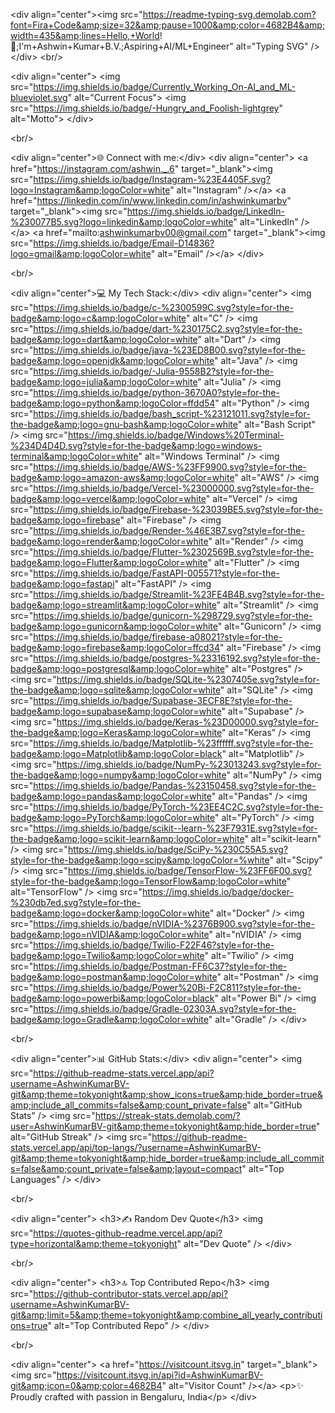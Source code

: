 &lt;div align="center">&lt;img src="https://readme-typing-svg.demolab.com?font=Fira+Code&amp;size=32&amp;pause=1000&amp;color=4682B4&amp;width=435&amp;lines=Hello,+World! 👋;I'm+Ashwin+Kumar+B.V.;Aspiring+AI/ML+Engineer" alt="Typing SVG" />&lt;/div>
&lt;br/>

&lt;div align="center">
&lt;img src="https://img.shields.io/badge/Currently_Working_On-AI_and_ML-blueviolet.svg" alt="Current Focus">
&lt;img src="https://img.shields.io/badge/-Hungry_and_Foolish-lightgrey" alt="Motto">
&lt;/div>

&lt;br/>

&lt;div align="center">🌐 Connect with me:&lt;/div>
&lt;div align="center">
&lt;a href="https://instagram.com/ashwin._.6" target="_blank">&lt;img src="https://img.shields.io/badge/Instagram-%23E4405F.svg?logo=Instagram&amp;logoColor=white" alt="Instagram" />&lt;/a>
&lt;a href="https://linkedin.com/in/www.linkedin.com/in/ashwinkumarbv" target="_blank">&lt;img src="https://img.shields.io/badge/LinkedIn-%230077B5.svg?logo=linkedin&amp;logoColor=white" alt="LinkedIn" />&lt;/a>
&lt;a href="mailto:ashwinkumarbv00@gmail.com" target="_blank">&lt;img src="https://img.shields.io/badge/Email-D14836?logo=gmail&amp;logoColor=white" alt="Email" />&lt;/a>
&lt;/div>

&lt;br/>

&lt;div align="center">💻 My Tech Stack:&lt;/div>
&lt;div align="center">
&lt;img src="https://img.shields.io/badge/c-%2300599C.svg?style=for-the-badge&amp;logo=c&amp;logoColor=white" alt="C" />
&lt;img src="https://img.shields.io/badge/dart-%230175C2.svg?style=for-the-badge&amp;logo=dart&amp;logoColor=white" alt="Dart" />
&lt;img src="https://img.shields.io/badge/java-%23ED8B00.svg?style=for-the-badge&amp;logo=openjdk&amp;logoColor=white" alt="Java" />
&lt;img src="https://img.shields.io/badge/-Julia-9558B2?style=for-the-badge&amp;logo=julia&amp;logoColor=white" alt="Julia" />
&lt;img src="https://img.shields.io/badge/python-3670A0?style=for-the-badge&amp;logo=python&amp;logoColor=ffdd54" alt="Python" />
&lt;img src="https://img.shields.io/badge/bash_script-%23121011.svg?style=for-the-badge&amp;logo=gnu-bash&amp;logoColor=white" alt="Bash Script" />
&lt;img src="https://img.shields.io/badge/Windows%20Terminal-%234D4D4D.svg?style=for-the-badge&amp;logo=windows-terminal&amp;logoColor=white" alt="Windows Terminal" />
&lt;img src="https://img.shields.io/badge/AWS-%23FF9900.svg?style=for-the-badge&amp;logo=amazon-aws&amp;logoColor=white" alt="AWS" />
&lt;img src="https://img.shields.io/badge/Vercel-%23000000.svg?style=for-the-badge&amp;logo=vercel&amp;logoColor=white" alt="Vercel" />
&lt;img src="https://img.shields.io/badge/Firebase-%23039BE5.svg?style=for-the-badge&amp;logo=firebase" alt="Firebase" />
&lt;img src="https://img.shields.io/badge/Render-%46E3B7.svg?style=for-the-badge&amp;logo=render&amp;logoColor=white" alt="Render" />
&lt;img src="https://img.shields.io/badge/Flutter-%2302569B.svg?style=for-the-badge&amp;logo=Flutter&amp;logoColor=white" alt="Flutter" />
&lt;img src="https://img.shields.io/badge/FastAPI-005571?style=for-the-badge&amp;logo=fastapi" alt="FastAPI" />
&lt;img src="https://img.shields.io/badge/Streamlit-%23FE4B4B.svg?style=for-the-badge&amp;logo=streamlit&amp;logoColor=white" alt="Streamlit" />
&lt;img src="https://img.shields.io/badge/gunicorn-%298729.svg?style=for-the-badge&amp;logo=gunicorn&amp;logoColor=white" alt="Gunicorn" />
&lt;img src="https://img.shields.io/badge/firebase-a08021?style=for-the-badge&amp;logo=firebase&amp;logoColor=ffcd34" alt="Firebase" />
&lt;img src="https://img.shields.io/badge/postgres-%23316192.svg?style=for-the-badge&amp;logo=postgresql&amp;logoColor=white" alt="Postgres" />
&lt;img src="https://img.shields.io/badge/SQLite-%2307405e.svg?style=for-the-badge&amp;logo=sqlite&amp;logoColor=white" alt="SQLite" />
&lt;img src="https://img.shields.io/badge/Supabase-3ECF8E?style=for-the-badge&amp;logo=supabase&amp;logoColor=white" alt="Supabase" />
&lt;img src="https://img.shields.io/badge/Keras-%23D00000.svg?style=for-the-badge&amp;logo=Keras&amp;logoColor=white" alt="Keras" />
&lt;img src="https://img.shields.io/badge/Matplotlib-%23ffffff.svg?style=for-the-badge&amp;logo=Matplotlib&amp;logoColor=black" alt="Matplotlib" />
&lt;img src="https://img.shields.io/badge/NumPy-%23013243.svg?style=for-the-badge&amp;logo=numpy&amp;logoColor=white" alt="NumPy" />
&lt;img src="https://img.shields.io/badge/Pandas-%23150458.svg?style=for-the-badge&amp;logo=pandas&amp;logoColor=white" alt="Pandas" />
&lt;img src="https://img.shields.io/badge/PyTorch-%23EE4C2C.svg?style=for-the-badge&amp;logo=PyTorch&amp;logoColor=white" alt="PyTorch" />
&lt;img src="https://img.shields.io/badge/scikit--learn-%23F7931E.svg?style=for-the-badge&amp;logo=scikit-learn&amp;logoColor=white" alt="scikit-learn" />
&lt;img src="https://img.shields.io/badge/SciPy-%230C55A5.svg?style=for-the-badge&amp;logo=scipy&amp;logoColor=%white" alt="Scipy" />
&lt;img src="https://img.shields.io/badge/TensorFlow-%23FF6F00.svg?style=for-the-badge&amp;logo=TensorFlow&amp;logoColor=white" alt="TensorFlow" />
&lt;img src="https://img.shields.io/badge/docker-%230db7ed.svg?style=for-the-badge&amp;logo=docker&amp;logoColor=white" alt="Docker" />
&lt;img src="https://img.shields.io/badge/nVIDIA-%2376B900.svg?style=for-the-badge&amp;logo=nVIDIA&amp;logoColor=white" alt="nVIDIA" />
&lt;img src="https://img.shields.io/badge/Twilio-F22F46?style=for-the-badge&amp;logo=Twilio&amp;logoColor=white" alt="Twilio" />
&lt;img src="https://img.shields.io/badge/Postman-FF6C37?style=for-the-badge&amp;logo=postman&amp;logoColor=white" alt="Postman" />
&lt;img src="https://img.shields.io/badge/Power%20Bi-F2C811?style=for-the-badge&amp;logo=powerbi&amp;logoColor=black" alt="Power Bi" />
&lt;img src="https://img.shields.io/badge/Gradle-02303A.svg?style=for-the-badge&amp;logo=Gradle&amp;logoColor=white" alt="Gradle" />
&lt;/div>

&lt;br/>

&lt;div align="center">📊 GitHub Stats:&lt;/div>
&lt;div align="center">
&lt;img src="https://github-readme-stats.vercel.app/api?username=AshwinKumarBV-git&amp;theme=tokyonight&amp;show_icons=true&amp;hide_border=true&amp;include_all_commits=false&amp;count_private=false" alt="GitHub Stats" />
&lt;img src="https://streak-stats.demolab.com/?user=AshwinKumarBV-git&amp;theme=tokyonight&amp;hide_border=true" alt="GitHub Streak" />
&lt;img src="https://github-readme-stats.vercel.app/api/top-langs/?username=AshwinKumarBV-git&amp;theme=tokyonight&amp;hide_border=true&amp;include_all_commits=false&amp;count_private=false&amp;layout=compact" alt="Top Languages" />
&lt;/div>

&lt;br/>

&lt;div align="center">
&lt;h3>✍️ Random Dev Quote&lt;/h3>
&lt;img src="https://quotes-github-readme.vercel.app/api?type=horizontal&amp;theme=tokyonight" alt="Dev Quote" />
&lt;/div>

&lt;br/>

&lt;div align="center">
&lt;h3>🔝 Top Contributed Repo&lt;/h3>
&lt;img src="https://github-contributor-stats.vercel.app/api?username=AshwinKumarBV-git&amp;limit=5&amp;theme=tokyonight&amp;combine_all_yearly_contributions=true" alt="Top Contributed Repo" />
&lt;/div>

&lt;br/>

&lt;div align="center">
&lt;a href="https://visitcount.itsvg.in" target="_blank">&lt;img src="https://visitcount.itsvg.in/api?id=AshwinKumarBV-git&amp;icon=0&amp;color=4682B4" alt="Visitor Count" />&lt;/a>
&lt;p>✨ Proudly crafted with passion in Bengaluru, India&lt;/p>
&lt;/div>
